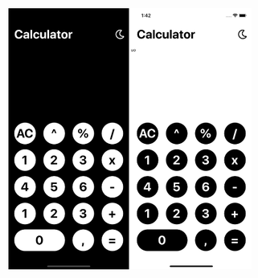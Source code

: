 <div style="display: inline">
    <img src="./assets/dark.png" width="240px" alt="dark-mode calculator" />
     <img src="./assets/light.png" width="240px" alt="light-mode calculator" />
</div>
